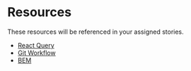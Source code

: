 # Resources

These resources will be referenced in your assigned stories.

- [React Query](./reactQuery.md)
- [Git Workflow](./gitWorkflow.md)
- [BEM](./bem.md)
